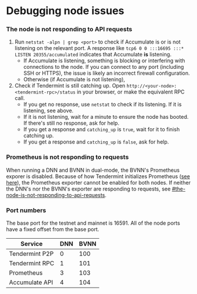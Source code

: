 # Debugging node issues

### The node is not responding to API requests

1. Run `netstat -alpn | grep <port>` to check if Accumulate is or is not listening on the relevant port. A response like `tcp6 0 0 :::16695 :::* LISTEN 20355/accumulated` indicates that Accumulate **is** listening.
   * If Accumulate is listening, something is blocking or interfering with connections to the node. If you can connect to any port (including SSH or HTTPS), the issue is likely an incorrect firewall configuration.
   * Otherwise (if Accumulate is not listening),
2. Check if Tendermint is still catching up. Open `http://<your-node>:<tendermint-rpc>/status` in your browser, or make the equivalent RPC call.
   * If you get no response, use `netstat` to check if its listening. If it is listening, see above.
   * If it is not listening, wait for a minute to ensure the node has booted. If there's still no response, ask for help.
   * If you get a response and `catching_up` is `true`, wait for it to finish catching up.
   * If you get a response and `catching_up` is `false`, ask for help.

### Prometheus is not responding to requests

When running a DNN and BVNN in dual-mode, the BVNN's Prometheus exporer is disabled. Because of how Tendermint initializes Prometheus ([see here](https://github.com/tendermint/tendermint/issues/7076)), the Prometheus exporter cannot be enabled for both nodes. If neither the DNN's nor the BVNN's exporter are responding to requests, see [#the-node-is-not-responding-to-api-requests](debugging-node-issues.md#the-node-is-not-responding-to-api-requests "mention").

### Port numbers

The base port for the testnet and mainnet is 16591. All of the node ports have a fixed offset from the base port.

| Service        | DNN | BVNN |
| -------------- | --- | ---- |
| Tendermint P2P | 0   | 100  |
| Tendermint RPC | 1   | 101  |
| Prometheus     | 3   | 103  |
| Accumulate API | 4   | 104  |
